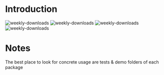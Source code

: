 # Introduction
![weekly-downloads](https://badgen.net/npm/v/@matechs/aio)
![weekly-downloads](https://badgen.net/npm/dw/@matechs/aio)
![weekly-downloads](https://badgen.net/npm/dm/@matechs/aio)
![weekly-downloads](https://badgen.net/npm/dy/@matechs/aio)

# Notes
The best place to look for concrete usage are tests & demo folders of each package
